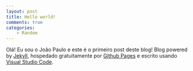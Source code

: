 ```yaml
---
layout: post
title: Hello world!
comments: true
categories: 
    - Random
---
```


Olá! Eu sou o João Paulo e este é o primeiro post deste blog! Blog powered by [Jekyll](http://jekyllrb.com), 
hospedado gratuitamente por [Github Pages](https://pages.github.com/) e escrito usando 
[Visual Studio Code](https://code.visualstudio.com/).
